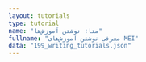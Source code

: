 ```yaml
---
layout: tutorials
type: tutorial
name: "متا: نوشتن آموزش‌ها"
fullname: "معرفی نوشتن آموزش‌های MEI"
data: "199_writing_tutorials.json"
---
```

